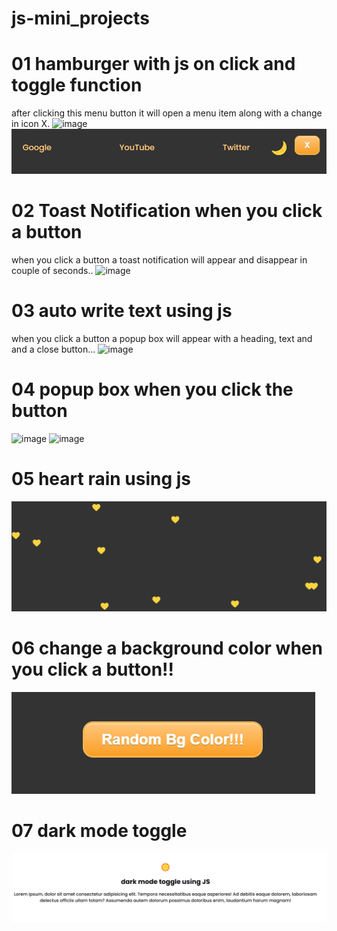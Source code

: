 # js-mini_projects
# 01 hamburger with js on click and toggle function
after clicking this menu button it will open a menu item along with a change in icon X.
![image](https://github.com/UshaKumari89/js-mini_projects/assets/98238038/4a5c9f86-63ca-4452-9630-f506fb300dc6)
![Alt text](darktheme.png)

# 02 Toast Notification when you click a button
when you click a button a toast notification will appear and disappear in couple of seconds..
![image](https://github.com/UshaKumari89/js-mini_projects/assets/98238038/affed1f6-d711-4e7f-af67-3198c5f9031a)

# 03 auto write text using js
when you click a button a popup box will appear with a heading, text and and a close button...
![image](https://github.com/UshaKumari89/js-mini_projects/assets/98238038/26f8f383-9cda-4e32-bab7-d83086b25670)

# 04 popup box when you click the button
![image](https://github.com/UshaKumari89/js-mini_projects/assets/98238038/67080f8f-2e67-433b-ba9f-256274a80efd)
![image](https://github.com/UshaKumari89/js-mini_projects/assets/98238038/61a7f38c-78fe-4cc4-8e44-f6deafcd19b1)



#  05 heart rain using js 
![Alt text](heartRain.png)


# 06 change a background color when you click a button!!
![Alt text](bgColor.png)

# 07 dark mode toggle 
![Alt text](darkMode.png)